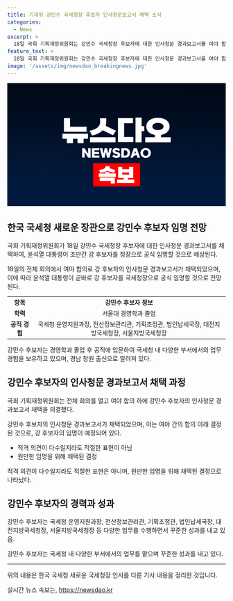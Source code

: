```yaml
---
title: 기재위 강민수 국세청장 후보자 인사청문보고서 채택 소식
categories:
  - News
excerpt: >
  18일 국회 기획재정위원회는 강민수 국세청장 후보자에 대한 인사청문 경과보고서를 여야 합의로 채택했다. 이에 윤석열 대통령은 조만간 강 후보자를 청장으로 공식 임명할 전망이다. 강 후보자는 출신 지역인 경남 창원 출신으로 서울대 경영학과를 졸업한 후 행정고시를 통해 공직에 입문하여 다양한 경험을 쌓아왔다. 논문 및 세무조사 등 일부 논란이 있었으나 여야가 문제 없다는 합의에 이르렀다.
feature_text: >
  18일 국회 기획재정위원회는 강민수 국세청장 후보자에 대한 인사청문 경과보고서를 여야 합의로 채택했다. 이에 윤석열 대통령은 조만간 강 후보자를 청장으로 공식 임명할 전망이다. 강 후보자는 출신 지역인 경남 창원 출신으로 서울대 경영학과를 졸업한 후 행정고시를 통해 공직에 입문하여 다양한 경험을 쌓아왔다. 논문 및 세무조사 등 일부 논란이 있었으나 여야가 문제 없다는 합의에 이르렀다.
image: '/assets/img/newsdao_breakingnews.jpg'
---
```


<p><img src="/assets/img/newsdao_breakingnews.jpg" alt="koreaapp 속보" /></p>

<h2 data-ke-size="size26">한국 국세청 새로운 장관으로 강민수 후보자 임명 전망</h2>

<p>국회 기획재정위원회가 18일 강민수 국세청장 후보자에 대한 인사청문 경과보고서를 채택하여, 윤석열 대통령이 조만간 강 후보자를 청장으로 공식 임명할 것으로 예상된다.</p>

<p data-ke-size="size16">18일의 전체 회의에서 여야 합의로 강 후보자의 인사청문 경과보고서가 채택되었으며, 이에 따라 윤석열 대통령이 곧바로 강 후보자를 국세청장으로 공식 임명할 것으로 전망된다.</p>

<table>
  <tr>
    <td style="text-align: center; height: 17px;"><b>항목</b></td>
    <td style="text-align: center; height: 17px;"><b>강민수 후보자 정보</b></td>
  </tr>
  <tr>
    <td style="text-align: center; height: 17px;"><b>학력</b></td>
    <td style="text-align: center; height: 17px;">서울대 경영학과 졸업</td>
  </tr>
  <tr>
    <td style="text-align: center; height: 17px;"><b>공직 경험</b></td>
    <td style="text-align: center; height: 17px;">국세청 운영지원과장, 전산정보관리관, 기획조정관, 법인납세국장, 대전지방국세청장, 서울지방국세청장</td>
  </tr>
</table>

<p data-ke-size="size16">강민수 후보자는 경영학과 졸업 후 공직에 입문하여 국세청 내 다양한 부서에서의 업무 경험을 보유하고 있으며, 경남 창원 출신으로 알려져 있다.</p>

<h2 data-ke-size="size26">강민수 후보자의 인사청문 경과보고서 채택 과정</h2>

<p>국회 기획재정위원회는 전체 회의를 열고 여야 합의 하에 강민수 후보자의 인사청문 경과보고서 채택을 의결했다.</p>

<p data-ke-size="size16">강민수 후보자의 인사청문 경과보고서가 채택되었으며, 이는 여야 간의 합의 아래 결정된 것으로, 강 후보자의 임명이 예정되어 있다.</p>

<ul>
  <li>적격 의견이 다수일지라도 적절한 표현이 아님</li>
  <li>원만한 임명을 위해 채택된 결정</li>
</ul>

<p data-ke-size="size16">적격 의견이 다수일지라도 적절한 표현은 아니며, 원만한 임명을 위해 채택된 결정으로 나타났다.</p>

<h2 data-ke-size="size26">강민수 후보자의 경력과 성과</h2>

<p>강민수 후보자는 국세청 운영지원과장, 전산정보관리관, 기획조정관, 법인납세국장, 대전지방국세청장, 서울지방국세청장 등 다양한 업무를 수행하면서 꾸준한 성과를 내고 있음.</p>

<p data-ke-size="size16">강민수 후보자는 국세청 내 다양한 부서에서의 업무를 맡으며 꾸준한 성과를 내고 있다.</p>

<hr>

<p data-ke-size="size16">위의 내용은 한국 국세청 새로운 국세청장 인사를 다룬 기사 내용을 정리한 것입니다.</p>
실시간 뉴스 속보는, <a href="https://newsdao.kr" rel="dofollow">https://newsdao.kr</a>


